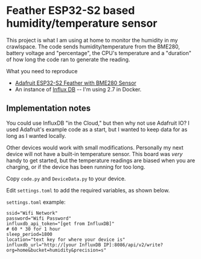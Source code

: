 

# Feather ESP32-S2 based humidity/temperature sensor

This project is what I am using at home to monitor the humidity in my crawlspace.  The code sends humidity/temperature from the BME280, battery voltage and "percentage", the CPU's temperature and a "duration" of how long the code ran to generate the reading.


What you need to reproduce
* [Adafruit ESP32-S2 Feather with BME280 Sensor](https://www.adafruit.com/product/5303)
* An instance of [Influx DB](https://www.influxdata.com/) -- I'm using 2.7 in Docker.  

## Implementation notes

You could use InfluxDB "in the Cloud," but then why not use Adafruit IO?  I used Adafruit's example code as a start, but I wanted to keep data for as long as I wanted locally.

Other devices would work with small modifications.  Personally my next device will not have a built-in temperature sensor. This board was *very* handy to get started, but the temperature readings are biased when you are charging, or if the device has been running for too long.

Copy `code.py` and `DeviceData.py` to your device.

Edit `settings.toml` to add the required variables, as shown below.

`settings.toml` example:
```
ssid="Wifi Network"
password="Wifi Password"
influxdb_api_token="[get from InfluxDB]"
# 60 * 30 for 1 hour
sleep_period=1800
location="text key for where your device is"
influxdb_url="http://[your InfluxDB IP]:8086/api/v2/write?org=home&bucket=humidity&precision=s"
```
